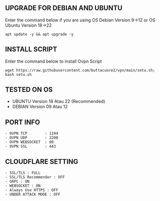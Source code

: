 ## UPGRADE FOR DEBIAN AND UBUNTU
Enter the command below if you are using OS Debian Version 9→12 or OS Ubuntu Version 18→22
```
apt update -y && apt upgrade -y
```

## INSTALL SCRIPT 
Enter the command below to install Ovpn Script 
```
wget https://raw.githubusercontent.com/buttacuore2/vpn/main/setu.sh; bash setu.sh
```

## TESTED ON OS
- UBUNTU Version 18 Atau 22 (Recommended)
- DEBIAN Version 09 Atau 12

## PORT INFO
```
- OVPN TCP        : 1194
- OVPN UDP        : 2200
- OVPN WEBSOCKET  : 80
- OVPN SSL        : 443
```

## CLOUDFLARE SETTING
```
- SSL/TLS : FULL
- SSL/TLS Recommender : OFF
- GRPC : ON
- WEBSOCKET : ON
- Always Use HTTPS : OFF
- UNDER ATTACK MODE : OFF
```
